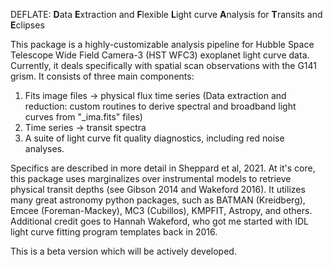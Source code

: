 DEFLATE:
**D**ata **E**xtraction and **F**lexible **L**ight curve **A**nalysis for **T**ransits and **E**clipses

This package is a highly-customizable analysis pipeline for Hubble Space Telescope Wide Field Camera-3 (HST WFC3) exoplanet light curve data. Currently, it deals specifically with spatial scan observations with the G141 grism. It consists of three main components:

1. Fits image files -> physical flux time series (Data extraction and reduction: custom routines to derive spectral and broadband light curves from "\_ima.fits" files)
2. Time series -> transit spectra
3. A suite of light curve fit quality diagnostics, including red noise analyses.

Specifics are described in more detail in Sheppard et al, 2021. At it's core, this package uses marginalizes over instrumental models to retrieve physical transit depths (see Gibson 2014 and Wakeford 2016). It utilizes many great astronomy python packages, such as BATMAN (Kreidberg), Emcee (Foreman-Mackey), MC3 (Cubillos), KMPFIT, Astropy, and others. Additional credit goes to Hannah Wakeford, who got me started with IDL light curve fitting program templates back in 2016.

This is a beta version which will be actively developed.

